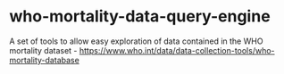 # who-mortality-data-query-engine
A set of tools to allow easy exploration of data contained in the WHO mortality dataset - https://www.who.int/data/data-collection-tools/who-mortality-database
